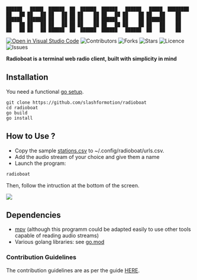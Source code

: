 ```
██████   █████  ██████  ██  ██████  ██████   ██████   █████  ████████ 
██   ██ ██   ██ ██   ██ ██ ██    ██ ██   ██ ██    ██ ██   ██    ██    
██████  ███████ ██   ██ ██ ██    ██ ██████  ██    ██ ███████    ██    
██   ██ ██   ██ ██   ██ ██ ██    ██ ██   ██ ██    ██ ██   ██    ██    
██   ██ ██   ██ ██████  ██  ██████  ██████   ██████  ██   ██    ██    
```
[![Open in Visual Studio Code](https://open.vscode.dev/badges/open-in-vscode.svg)](https://open.vscode.dev/slashformotion/radioboat)
![Contributors](https://img.shields.io/github/contributors/slashformotion/radioboat)
![Forks](https://img.shields.io/github/forks/slashformotion/radioboat)
![Stars](https://img.shields.io/github/stars/slashformotion/radioboat)
![Licence](https://img.shields.io/github/license/slashformotion/radioboat)
![Issues](https://img.shields.io/github/issues/slashformotion/radioboat)

**Radioboat is a terminal web radio client, built with simplicity in mind**

## Installation

You need a functional [go setup](https://go.dev/doc/install).

```
git clone https://github.com/slashformotion/radioboat
cd radioboat
go build
go install
```
## How to Use ? 

- Copy the sample [stations.csv](https://github.com/slashformotion/radioboat/blob/master/go.mod) to ~/.config/radioboat/urls.csv.
- Add the audio stream of your choice and give them a name
- Launch the program:
```bash
radioboat
```
Then, follow the intruction at the bottom of the screen.

![](https://raw.githubusercontent.com/slashformotion/radioboat/master/.github/assets/screencast.gif)

## Dependencies

- [mpv](https://mpv/io) (although this programm could be adapted easily to use other tools capable of reading audio streams)
- Various golang libraries: see [go.mod](https://github.com/slashformotion/radioboat/blob/master/go.mod)


### Contribution Guidelines

The contribution guidelines are as per the guide [HERE](https://github.com/slashformotion/radioboat/blob/master/CONTRIBUTING.md).